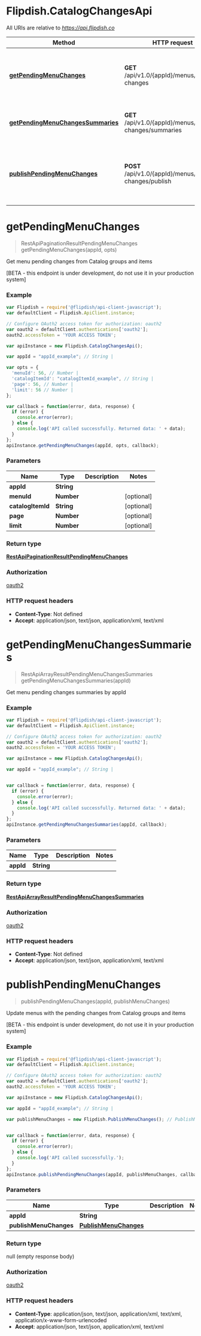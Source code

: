 # Flipdish.CatalogChangesApi

All URIs are relative to *https://api.flipdish.co*

Method | HTTP request | Description
------------- | ------------- | -------------
[**getPendingMenuChanges**](CatalogChangesApi.md#getPendingMenuChanges) | **GET** /api/v1.0/{appId}/menus/catalog-changes | Get menu pending changes from Catalog groups and items
[**getPendingMenuChangesSummaries**](CatalogChangesApi.md#getPendingMenuChangesSummaries) | **GET** /api/v1.0/{appId}/menus/catalog-changes/summaries | Get menu pending changes summaries by appId
[**publishPendingMenuChanges**](CatalogChangesApi.md#publishPendingMenuChanges) | **POST** /api/v1.0/{appId}/menus/catalog-changes/publish | Update menus with the pending changes from Catalog groups and items


<a name="getPendingMenuChanges"></a>
# **getPendingMenuChanges**
> RestApiPaginationResultPendingMenuChanges getPendingMenuChanges(appId, opts)

Get menu pending changes from Catalog groups and items

[BETA - this endpoint is under development, do not use it in your production system]

### Example
```javascript
var Flipdish = require('@flipdish/api-client-javascript');
var defaultClient = Flipdish.ApiClient.instance;

// Configure OAuth2 access token for authorization: oauth2
var oauth2 = defaultClient.authentications['oauth2'];
oauth2.accessToken = 'YOUR ACCESS TOKEN';

var apiInstance = new Flipdish.CatalogChangesApi();

var appId = "appId_example"; // String | 

var opts = { 
  'menuId': 56, // Number | 
  'catalogItemId': "catalogItemId_example", // String | 
  'page': 56, // Number | 
  'limit': 56 // Number | 
};

var callback = function(error, data, response) {
  if (error) {
    console.error(error);
  } else {
    console.log('API called successfully. Returned data: ' + data);
  }
};
apiInstance.getPendingMenuChanges(appId, opts, callback);
```

### Parameters

Name | Type | Description  | Notes
------------- | ------------- | ------------- | -------------
 **appId** | **String**|  | 
 **menuId** | **Number**|  | [optional] 
 **catalogItemId** | **String**|  | [optional] 
 **page** | **Number**|  | [optional] 
 **limit** | **Number**|  | [optional] 

### Return type

[**RestApiPaginationResultPendingMenuChanges**](RestApiPaginationResultPendingMenuChanges.md)

### Authorization

[oauth2](../README.md#oauth2)

### HTTP request headers

 - **Content-Type**: Not defined
 - **Accept**: application/json, text/json, application/xml, text/xml

<a name="getPendingMenuChangesSummaries"></a>
# **getPendingMenuChangesSummaries**
> RestApiArrayResultPendingMenuChangesSummaries getPendingMenuChangesSummaries(appId)

Get menu pending changes summaries by appId

### Example
```javascript
var Flipdish = require('@flipdish/api-client-javascript');
var defaultClient = Flipdish.ApiClient.instance;

// Configure OAuth2 access token for authorization: oauth2
var oauth2 = defaultClient.authentications['oauth2'];
oauth2.accessToken = 'YOUR ACCESS TOKEN';

var apiInstance = new Flipdish.CatalogChangesApi();

var appId = "appId_example"; // String | 


var callback = function(error, data, response) {
  if (error) {
    console.error(error);
  } else {
    console.log('API called successfully. Returned data: ' + data);
  }
};
apiInstance.getPendingMenuChangesSummaries(appId, callback);
```

### Parameters

Name | Type | Description  | Notes
------------- | ------------- | ------------- | -------------
 **appId** | **String**|  | 

### Return type

[**RestApiArrayResultPendingMenuChangesSummaries**](RestApiArrayResultPendingMenuChangesSummaries.md)

### Authorization

[oauth2](../README.md#oauth2)

### HTTP request headers

 - **Content-Type**: Not defined
 - **Accept**: application/json, text/json, application/xml, text/xml

<a name="publishPendingMenuChanges"></a>
# **publishPendingMenuChanges**
> publishPendingMenuChanges(appId, publishMenuChanges)

Update menus with the pending changes from Catalog groups and items

[BETA - this endpoint is under development, do not use it in your production system]

### Example
```javascript
var Flipdish = require('@flipdish/api-client-javascript');
var defaultClient = Flipdish.ApiClient.instance;

// Configure OAuth2 access token for authorization: oauth2
var oauth2 = defaultClient.authentications['oauth2'];
oauth2.accessToken = 'YOUR ACCESS TOKEN';

var apiInstance = new Flipdish.CatalogChangesApi();

var appId = "appId_example"; // String | 

var publishMenuChanges = new Flipdish.PublishMenuChanges(); // PublishMenuChanges | 


var callback = function(error, data, response) {
  if (error) {
    console.error(error);
  } else {
    console.log('API called successfully.');
  }
};
apiInstance.publishPendingMenuChanges(appId, publishMenuChanges, callback);
```

### Parameters

Name | Type | Description  | Notes
------------- | ------------- | ------------- | -------------
 **appId** | **String**|  | 
 **publishMenuChanges** | [**PublishMenuChanges**](PublishMenuChanges.md)|  | 

### Return type

null (empty response body)

### Authorization

[oauth2](../README.md#oauth2)

### HTTP request headers

 - **Content-Type**: application/json, text/json, application/xml, text/xml, application/x-www-form-urlencoded
 - **Accept**: application/json, text/json, application/xml, text/xml


